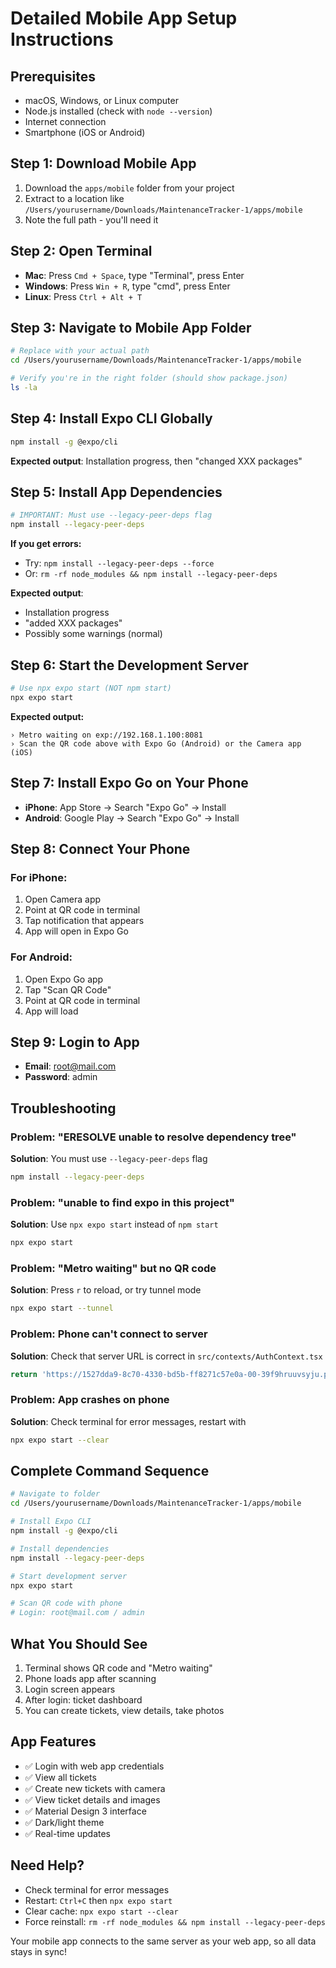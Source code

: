 # Detailed Mobile App Setup Instructions

## Prerequisites
- macOS, Windows, or Linux computer
- Node.js installed (check with `node --version`)
- Internet connection
- Smartphone (iOS or Android)

## Step 1: Download Mobile App
1. Download the `apps/mobile` folder from your project
2. Extract to a location like `/Users/yourusername/Downloads/MaintenanceTracker-1/apps/mobile`
3. Note the full path - you'll need it

## Step 2: Open Terminal
- **Mac**: Press `Cmd + Space`, type "Terminal", press Enter
- **Windows**: Press `Win + R`, type "cmd", press Enter
- **Linux**: Press `Ctrl + Alt + T`

## Step 3: Navigate to Mobile App Folder
```bash
# Replace with your actual path
cd /Users/yourusername/Downloads/MaintenanceTracker-1/apps/mobile

# Verify you're in the right folder (should show package.json)
ls -la
```

## Step 4: Install Expo CLI Globally
```bash
npm install -g @expo/cli
```
**Expected output**: Installation progress, then "changed XXX packages"

## Step 5: Install App Dependencies
```bash
# IMPORTANT: Must use --legacy-peer-deps flag
npm install --legacy-peer-deps
```

**If you get errors:**
- Try: `npm install --legacy-peer-deps --force`
- Or: `rm -rf node_modules && npm install --legacy-peer-deps`

**Expected output**: 
- Installation progress
- "added XXX packages" 
- Possibly some warnings (normal)

## Step 6: Start the Development Server
```bash
# Use npx expo start (NOT npm start)
npx expo start
```

**Expected output:**
```
› Metro waiting on exp://192.168.1.100:8081
› Scan the QR code above with Expo Go (Android) or the Camera app (iOS)
```

## Step 7: Install Expo Go on Your Phone
- **iPhone**: App Store → Search "Expo Go" → Install
- **Android**: Google Play → Search "Expo Go" → Install

## Step 8: Connect Your Phone
### For iPhone:
1. Open Camera app
2. Point at QR code in terminal
3. Tap notification that appears
4. App will open in Expo Go

### For Android:
1. Open Expo Go app
2. Tap "Scan QR Code"
3. Point at QR code in terminal
4. App will load

## Step 9: Login to App
- **Email**: root@mail.com
- **Password**: admin

## Troubleshooting

### Problem: "ERESOLVE unable to resolve dependency tree"
**Solution**: You must use `--legacy-peer-deps` flag
```bash
npm install --legacy-peer-deps
```

### Problem: "unable to find expo in this project"
**Solution**: Use `npx expo start` instead of `npm start`
```bash
npx expo start
```

### Problem: "Metro waiting" but no QR code
**Solution**: Press `r` to reload, or try tunnel mode
```bash
npx expo start --tunnel
```

### Problem: Phone can't connect to server
**Solution**: Check that server URL is correct in `src/contexts/AuthContext.tsx`
```typescript
return 'https://1527dda9-8c70-4330-bd5b-ff8271c57e0a-00-39f9hruuvsyju.picard.replit.dev';
```

### Problem: App crashes on phone
**Solution**: Check terminal for error messages, restart with
```bash
npx expo start --clear
```

## Complete Command Sequence
```bash
# Navigate to folder
cd /Users/yourusername/Downloads/MaintenanceTracker-1/apps/mobile

# Install Expo CLI
npm install -g @expo/cli

# Install dependencies
npm install --legacy-peer-deps

# Start development server
npx expo start

# Scan QR code with phone
# Login: root@mail.com / admin
```

## What You Should See
1. Terminal shows QR code and "Metro waiting"
2. Phone loads app after scanning
3. Login screen appears
4. After login: ticket dashboard
5. You can create tickets, view details, take photos

## App Features
- ✅ Login with web app credentials
- ✅ View all tickets
- ✅ Create new tickets with camera
- ✅ View ticket details and images
- ✅ Material Design 3 interface
- ✅ Dark/light theme
- ✅ Real-time updates

## Need Help?
- Check terminal for error messages
- Restart: `Ctrl+C` then `npx expo start`
- Clear cache: `npx expo start --clear`
- Force reinstall: `rm -rf node_modules && npm install --legacy-peer-deps`

Your mobile app connects to the same server as your web app, so all data stays in sync!